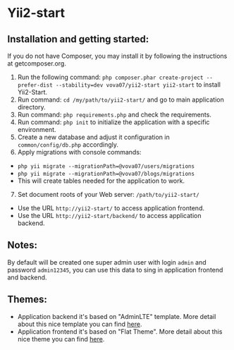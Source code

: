 Yii2-start
==========

Installation and getting started:
---------------------------------

If you do not have Composer, you may install it by following the instructions at getcomposer.org.

1. Run the following command: `php composer.phar create-project --prefer-dist --stability=dev vova07/yii2-start yii2-start` to install Yii2-Start.
2. Run command: `cd /my/path/to/yii2-start/` and go to main application directory.
3. Run command: `php requirements.php` and check the requirements.
4. Run command: `php init` to initialize the application with a specific environment.
5. Create a new database and adjust it configuration in `common/config/db.php` accordingly.
6. Apply migrations with console commands:
- `php yii migrate --migrationPath=@vova07/users/migrations`
- `php yii migrate --migrationPath=@vova07/blogs/migrations`
- This will create tables needed for the application to work.
7. Set document roots of your Web server: `/path/to/yii2-start/`
- Use the URL `http://yii2-start/` to access application frontend.
- Use the URL `http://yii2-start/backend/` to access application backend.

Notes:
------

By default will be created one super admin user with login `admin` and password `admin12345`, you can use this data to sing in application frontend and backend.

Themes:
-------
- Application backend it's based on "AdminLTE" template. More detail about this nice template you can find [here](http://www.bootstrapstage.com/admin-lte/).
- Application frontend it's based on "Flat Theme". More detail about this nice theme you can find [here](http://shapebootstrap.net/item/flat-theme-free-responsive-multipurpose-site-template/).